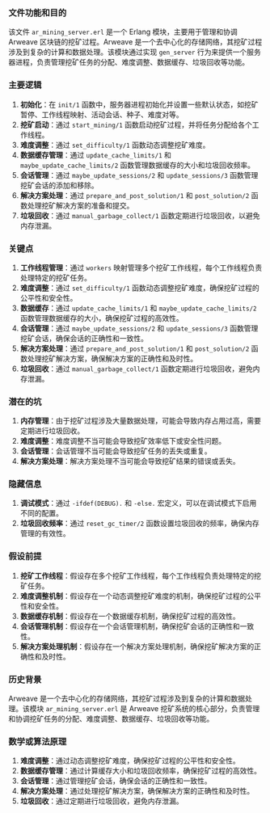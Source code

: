### 文件功能和目的

该文件 `ar_mining_server.erl` 是一个 Erlang 模块，主要用于管理和协调 Arweave 区块链的挖矿过程。Arweave 是一个去中心化的存储网络，其挖矿过程涉及到复杂的计算和数据处理。该模块通过实现 `gen_server` 行为来提供一个服务器进程，负责管理挖矿任务的分配、难度调整、数据缓存、垃圾回收等功能。

### 主要逻辑

1. **初始化**：在 `init/1` 函数中，服务器进程初始化并设置一些默认状态，如挖矿暂停、工作线程映射、活动会话、种子、难度对等。
2. **挖矿启动**：通过 `start_mining/1` 函数启动挖矿过程，并将任务分配给各个工作线程。
3. **难度调整**：通过 `set_difficulty/1` 函数动态调整挖矿难度。
4. **数据缓存管理**：通过 `update_cache_limits/1` 和 `maybe_update_cache_limits/2` 函数管理数据缓存的大小和垃圾回收频率。
5. **会话管理**：通过 `maybe_update_sessions/2` 和 `update_sessions/3` 函数管理挖矿会话的添加和移除。
6. **解决方案处理**：通过 `prepare_and_post_solution/1` 和 `post_solution/2` 函数处理挖矿解决方案的准备和提交。
7. **垃圾回收**：通过 `manual_garbage_collect/1` 函数定期进行垃圾回收，以避免内存泄漏。

### 关键点

1. **工作线程管理**：通过 `workers` 映射管理多个挖矿工作线程，每个工作线程负责处理特定的挖矿任务。
2. **难度调整**：通过 `set_difficulty/1` 函数动态调整挖矿难度，确保挖矿过程的公平性和安全性。
3. **数据缓存**：通过 `update_cache_limits/1` 和 `maybe_update_cache_limits/2` 函数管理数据缓存的大小，确保挖矿过程的高效性。
4. **会话管理**：通过 `maybe_update_sessions/2` 和 `update_sessions/3` 函数管理挖矿会话，确保会话的正确性和一致性。
5. **解决方案处理**：通过 `prepare_and_post_solution/1` 和 `post_solution/2` 函数处理挖矿解决方案，确保解决方案的正确性和及时性。
6. **垃圾回收**：通过 `manual_garbage_collect/1` 函数定期进行垃圾回收，避免内存泄漏。

### 潜在的坑

1. **内存管理**：由于挖矿过程涉及大量数据处理，可能会导致内存占用过高，需要定期进行垃圾回收。
2. **难度调整**：难度调整不当可能会导致挖矿效率低下或安全性问题。
3. **会话管理**：会话管理不当可能会导致挖矿任务的丢失或重复。
4. **解决方案处理**：解决方案处理不当可能会导致挖矿结果的错误或丢失。

### 隐藏信息

1. **调试模式**：通过 `-ifdef(DEBUG).` 和 `-else.` 宏定义，可以在调试模式下启用不同的配置。
2. **垃圾回收频率**：通过 `reset_gc_timer/2` 函数设置垃圾回收的频率，确保内存管理的有效性。

### 假设前提

1. **挖矿工作线程**：假设存在多个挖矿工作线程，每个工作线程负责处理特定的挖矿任务。
2. **难度调整机制**：假设存在一个动态调整挖矿难度的机制，确保挖矿过程的公平性和安全性。
3. **数据缓存机制**：假设存在一个数据缓存机制，确保挖矿过程的高效性。
4. **会话管理机制**：假设存在一个会话管理机制，确保挖矿会话的正确性和一致性。
5. **解决方案处理机制**：假设存在一个解决方案处理机制，确保挖矿解决方案的正确性和及时性。

### 历史背景

Arweave 是一个去中心化的存储网络，其挖矿过程涉及到复杂的计算和数据处理。该模块 `ar_mining_server.erl` 是 Arweave 挖矿系统的核心部分，负责管理和协调挖矿任务的分配、难度调整、数据缓存、垃圾回收等功能。

### 数学或算法原理

1. **难度调整**：通过动态调整挖矿难度，确保挖矿过程的公平性和安全性。
2. **数据缓存管理**：通过计算缓存大小和垃圾回收频率，确保挖矿过程的高效性。
3. **会话管理**：通过管理挖矿会话，确保会话的正确性和一致性。
4. **解决方案处理**：通过处理挖矿解决方案，确保解决方案的正确性和及时性。
5. **垃圾回收**：通过定期进行垃圾回收，避免内存泄漏。
